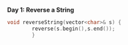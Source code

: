 **Day 1: Reverse a String**
```C++    
void reverseString(vector<char>& s) {
        reverse(s.begin(),s.end());  
        }
```

